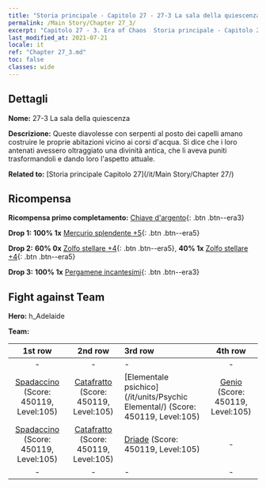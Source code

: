 ```yaml
---
title: "Storia principale - Capitolo 27 - 27-3 La sala della quiescenza"
permalink: /Main Story/Chapter 27_3/
excerpt: "Capitolo 27 - 3. Era of Chaos  Storia principale - Capitolo 27_3. 27-3 La sala della quiescenza"
last_modified_at: 2021-07-21
locale: it
ref: "Chapter 27_3.md"
toc: false
classes: wide
---
```


## Dettagli

 **Nome:** 27-3 La sala della quiescenza

 **Descrizione:** Queste diavolesse con serpenti al posto dei capelli amano costruire le proprie abitazioni vicino ai corsi d'acqua. Si dice che i loro antenati avessero oltraggiato una divinità antica, che li aveva puniti trasformandoli e dando loro l'aspetto attuale.

 **Related to:** [Storia principale Capitolo 27](/it/Main Story/Chapter 27/)

## Ricompensa

 **Ricompensa primo completamento:** [Chiave d'argento](/ItemsIT/con_693/){: .btn .btn--era3}

 **Drop 1:** **100% 1x** [Mercurio splendente +5](/ItemsIT/mat_98/){: .btn .btn--era5}

 **Drop 2:** **60% 0x** [Zolfo stellare +4](/ItemsIT/mat_92/){: .btn .btn--era5}, **40% 1x** [Zolfo stellare +4](/ItemsIT/mat_92/){: .btn .btn--era5}

 **Drop 3:** **100% 1x** [Pergamene incantesimi](/ItemsIT/con_694/){: .btn .btn--era3}


## Fight against Team
 **Hero:** h_Adelaide

 **Team:**


  | 1st row | 2nd row | 3rd row | 4th row |
  |:----:|:----:|:----|:----:|
  | - | - | - | - |
  | [Spadaccino](/it/units/Swordsman/) (Score: 450119, Level:105)  | [Catafratto](/it/units/Cavalier/) (Score: 450119, Level:105)  | [Elementale psichico](/it/units/Psychic Elemental/) (Score: 450119, Level:105)  | [Genio](/it/units/Genie/) (Score: 450119, Level:105)  |
  | [Spadaccino](/it/units/Swordsman/) (Score: 450119, Level:105)  | [Catafratto](/it/units/Cavalier/) (Score: 450119, Level:105)  | [Driade](/it/units/Sprite/) (Score: 450119, Level:105)  | - |
  | - | - | - | - |


